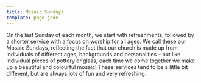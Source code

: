 ```yaml
---
title: Mosaic Sundays
template: page.jade
---
```


On the last Sunday of each month, we start with refreshments, followed by a shorter service with a focus on worship for all ages. We call these our Mosaic Sundays, reflecting the fact that our church is made up from individuals of different ages, backgrounds and personalities – but like individual pieces of pottery or glass, each time we come together we make up a beautiful and colourful mosaic! These services tend to be a little bit different, but are always lots of fun and very refreshing.
